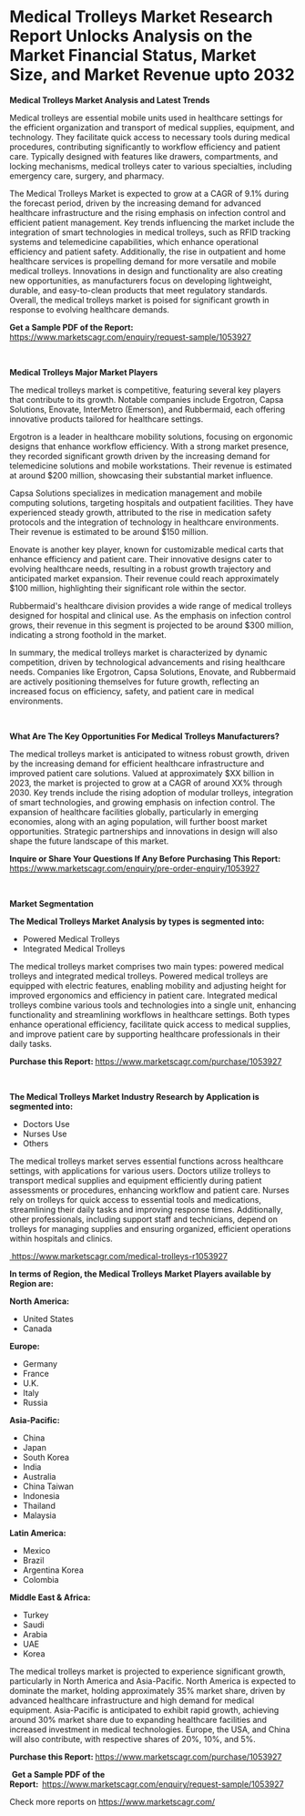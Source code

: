 <p><h1>Medical Trolleys Market Research Report Unlocks Analysis on the Market Financial Status, Market Size, and Market Revenue upto 2032</h1></p><p><strong>Medical Trolleys Market Analysis and Latest Trends</strong></p>
<p><p>Medical trolleys are essential mobile units used in healthcare settings for the efficient organization and transport of medical supplies, equipment, and technology. They facilitate quick access to necessary tools during medical procedures, contributing significantly to workflow efficiency and patient care. Typically designed with features like drawers, compartments, and locking mechanisms, medical trolleys cater to various specialties, including emergency care, surgery, and pharmacy.</p><p>The Medical Trolleys Market is expected to grow at a CAGR of 9.1% during the forecast period, driven by the increasing demand for advanced healthcare infrastructure and the rising emphasis on infection control and efficient patient management. Key trends influencing the market include the integration of smart technologies in medical trolleys, such as RFID tracking systems and telemedicine capabilities, which enhance operational efficiency and patient safety. Additionally, the rise in outpatient and home healthcare services is propelling demand for more versatile and mobile medical trolleys. Innovations in design and functionality are also creating new opportunities, as manufacturers focus on developing lightweight, durable, and easy-to-clean products that meet regulatory standards. Overall, the medical trolleys market is poised for significant growth in response to evolving healthcare demands.</p></p>
<p><strong>Get a Sample PDF of the Report:&nbsp;</strong> <a href="https://www.marketscagr.com/enquiry/request-sample/1053927?utm_campaign=2731&utm_medium=2&utm_source=Github&utm_content=ia&utm_term=03032025&utm_id=medical-trolleys">https://www.marketscagr.com/enquiry/request-sample/1053927</a></p>
<p>&nbsp;</p>
<p><strong>Medical Trolleys Major Market Players</strong></p>
<p><p>The medical trolleys market is competitive, featuring several key players that contribute to its growth. Notable companies include Ergotron, Capsa Solutions, Enovate, InterMetro (Emerson), and Rubbermaid, each offering innovative products tailored for healthcare settings.</p><p>Ergotron is a leader in healthcare mobility solutions, focusing on ergonomic designs that enhance workflow efficiency. With a strong market presence, they recorded significant growth driven by the increasing demand for telemedicine solutions and mobile workstations. Their revenue is estimated at around $200 million, showcasing their substantial market influence.</p><p>Capsa Solutions specializes in medication management and mobile computing solutions, targeting hospitals and outpatient facilities. They have experienced steady growth, attributed to the rise in medication safety protocols and the integration of technology in healthcare environments. Their revenue is estimated to be around $150 million.</p><p>Enovate is another key player, known for customizable medical carts that enhance efficiency and patient care. Their innovative designs cater to evolving healthcare needs, resulting in a robust growth trajectory and anticipated market expansion. Their revenue could reach approximately $100 million, highlighting their significant role within the sector.</p><p>Rubbermaid's healthcare division provides a wide range of medical trolleys designed for hospital and clinical use. As the emphasis on infection control grows, their revenue in this segment is projected to be around $300 million, indicating a strong foothold in the market.</p><p>In summary, the medical trolleys market is characterized by dynamic competition, driven by technological advancements and rising healthcare needs. Companies like Ergotron, Capsa Solutions, Enovate, and Rubbermaid are actively positioning themselves for future growth, reflecting an increased focus on efficiency, safety, and patient care in medical environments.</p></p>
<p>&nbsp;</p>
<p><strong>What Are The Key Opportunities For Medical Trolleys Manufacturers?</strong></p>
<p><p>The medical trolleys market is anticipated to witness robust growth, driven by the increasing demand for efficient healthcare infrastructure and improved patient care solutions. Valued at approximately $XX billion in 2023, the market is projected to grow at a CAGR of around XX% through 2030. Key trends include the rising adoption of modular trolleys, integration of smart technologies, and growing emphasis on infection control. The expansion of healthcare facilities globally, particularly in emerging economies, along with an aging population, will further boost market opportunities. Strategic partnerships and innovations in design will also shape the future landscape of this market.</p></p>
<p><strong>Inquire or Share Your Questions If Any Before Purchasing This Report:</strong> <a href="https://www.marketscagr.com/enquiry/pre-order-enquiry/1053927?utm_campaign=2731&utm_medium=2&utm_source=Github&utm_content=ia&utm_term=03032025&utm_id=medical-trolleys">https://www.marketscagr.com/enquiry/pre-order-enquiry/1053927</a></p>
<p>&nbsp;</p>
<p><strong>Market Segmentation</strong></p>
<p><strong>The Medical Trolleys Market Analysis by types is segmented into:</strong></p>
<p><ul><li>Powered Medical Trolleys</li><li>Integrated Medical Trolleys</li></ul></p>
<p><p>The medical trolleys market comprises two main types: powered medical trolleys and integrated medical trolleys. Powered medical trolleys are equipped with electric features, enabling mobility and adjusting height for improved ergonomics and efficiency in patient care. Integrated medical trolleys combine various tools and technologies into a single unit, enhancing functionality and streamlining workflows in healthcare settings. Both types enhance operational efficiency, facilitate quick access to medical supplies, and improve patient care by supporting healthcare professionals in their daily tasks.</p></p>
<p><strong>Purchase this Report:&nbsp;</strong><a href="https://www.marketscagr.com/purchase/1053927?utm_campaign=2731&utm_medium=2&utm_source=Github&utm_content=ia&utm_term=03032025&utm_id=medical-trolleys">https://www.marketscagr.com/purchase/1053927</a></p>
<p>&nbsp;</p>
<p><strong>The Medical Trolleys Market Industry Research by Application is segmented into:</strong></p>
<p><ul><li>Doctors Use</li><li>Nurses Use</li><li>Others</li></ul></p>
<p><p>The medical trolleys market serves essential functions across healthcare settings, with applications for various users. Doctors utilize trolleys to transport medical supplies and equipment efficiently during patient assessments or procedures, enhancing workflow and patient care. Nurses rely on trolleys for quick access to essential tools and medications, streamlining their daily tasks and improving response times. Additionally, other professionals, including support staff and technicians, depend on trolleys for managing supplies and ensuring organized, efficient operations within hospitals and clinics.</p></p>
<p><a href="https://www.marketscagr.com/medical-trolleys-r1053927?utm_campaign=2731&utm_medium=2&utm_source=Github&utm_content=ia&utm_term=03032025&utm_id=medical-trolleys">&nbsp;https://www.marketscagr.com/medical-trolleys-r1053927</a></p>
<p><strong>In terms of Region, the Medical Trolleys Market Players available by Region are:</strong></p>
<p>
    <p> <strong> North America: </strong>
        <ul>
            <li>United States</li>
            <li>Canada</li>
        </ul>
        </p> 
    <p> <strong> Europe: </strong>
        <ul>
            <li>Germany</li>
            <li>France</li>
            <li>U.K.</li>
            <li>Italy</li>
            <li>Russia</li>
        </ul>
        </p> 
    <p> <strong> Asia-Pacific: </strong>
        <ul>
            <li>China</li>
            <li>Japan</li>
            <li>South Korea</li>
            <li>India</li>
            <li>Australia</li>
            <li>China Taiwan</li>
            <li>Indonesia</li>
            <li>Thailand</li>
            <li>Malaysia</li>
        </ul>
        </p> 
    <p> <strong> Latin America: </strong>
        <ul>
            <li>Mexico</li>
            <li>Brazil</li>
            <li>Argentina Korea</li>
            <li>Colombia</li>
        </ul>
        </p> 
    <p> <strong> Middle East & Africa: </strong>
        <ul>
            <li>Turkey</li>
            <li>Saudi</li>
            <li>Arabia</li>
            <li>UAE</li>
            <li>Korea</li>
        </ul>
    </p>
    </p>
<p><p>The medical trolleys market is projected to experience significant growth, particularly in North America and Asia-Pacific. North America is expected to dominate the market, holding approximately 35% market share, driven by advanced healthcare infrastructure and high demand for medical equipment. Asia-Pacific is anticipated to exhibit rapid growth, achieving around 30% market share due to expanding healthcare facilities and increased investment in medical technologies. Europe, the USA, and China will also contribute, with respective shares of 20%, 10%, and 5%.</p></p>
<p><strong>Purchase this Report: </strong><a href="https://www.marketscagr.com/purchase/1053927?utm_campaign=2731&utm_medium=2&utm_source=Github&utm_content=ia&utm_term=03032025&utm_id=medical-trolleys">https://www.marketscagr.com/purchase/1053927</a></p>
<p>&nbsp;<strong>Get a Sample PDF of the Report:&nbsp;&nbsp;</strong><a href="https://www.marketscagr.com/enquiry/request-sample/1053927?utm_campaign=2731&utm_medium=2&utm_source=Github&utm_content=ia&utm_term=03032025&utm_id=medical-trolleys">https://www.marketscagr.com/enquiry/request-sample/1053927</a></p>
<p><strong></strong></p>
<p>Check more reports on <a href="https://www.marketscagr.com/?utm_campaign=2731&utm_medium=2&utm_source=Github&utm_content=ia&utm_term=03032025&utm_id=medical-trolleys">https://www.marketscagr.com/</a></p>